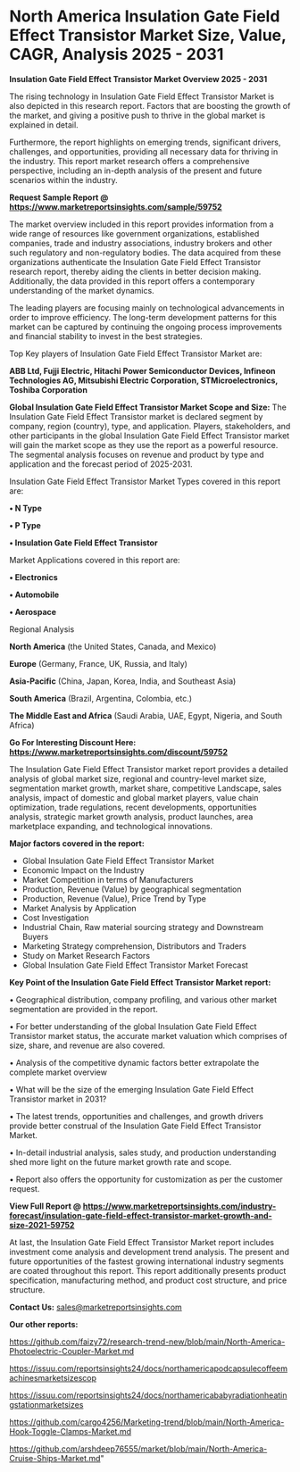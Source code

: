 # North America Insulation Gate Field Effect Transistor Market Size, Value, CAGR, Analysis 2025 - 2031

<Strong> Insulation Gate Field Effect Transistor Market Overview 2025 - 2031</strong>

The rising technology in Insulation Gate Field Effect Transistor Market is also depicted in this research report. Factors that are boosting the growth of the market, and giving a positive push to thrive in the global market is explained in detail.

Furthermore, the report highlights on emerging trends, significant drivers, challenges, and opportunities, providing all necessary data for thriving in the industry. This report market research offers a comprehensive perspective, including an in-depth analysis of the present and future scenarios within the industry.

<strong>Request Sample Report @ <a href=https://www.marketreportsinsights.com/sample/59752>https://www.marketreportsinsights.com/sample/59752</a></strong>

The market overview included in this report provides information from a wide range of resources like government organizations, established companies, trade and industry associations, industry brokers and other such regulatory and non-regulatory bodies. The data acquired from these organizations authenticate the Insulation Gate Field Effect Transistor research report, thereby aiding the clients in better decision making. Additionally, the data provided in this report offers a contemporary understanding of the market dynamics.

The leading players are focusing mainly on technological advancements in order to improve efficiency. The long-term development patterns for this market can be captured by continuing the ongoing process improvements and financial stability to invest in the best strategies.

Top Key players of Insulation Gate Field Effect Transistor Market are:

<strong>ABB Ltd, Fujji Electric, Hitachi Power Semiconductor Devices, Infineon Technologies AG, Mitsubishi Electric Corporation, STMicroelectronics, Toshiba Corporation</strong>

<strong><b>Global Insulation Gate Field Effect Transistor Market Scope and Size:</b></strong>
The Insulation Gate Field Effect Transistor market is declared segment by company, region (country), type, and application. Players, stakeholders, and other participants in the global Insulation Gate Field Effect Transistor market will gain the market scope as they use the report as a powerful resource. The segmental analysis focuses on revenue and product by type and application and the forecast period of 2025-2031.

Insulation Gate Field Effect Transistor Market Types covered in this report are:

<strong>• N Type

• P Type

• Insulation Gate Field Effect Transistor</strong>

Market Applications covered in this report are:

<strong>• Electronics

• Automobile

• Aerospace</strong> 

Regional Analysis

<strong>North America</strong> (the United States, Canada, and Mexico)

<strong>Europe</strong> (Germany, France, UK, Russia, and Italy)

<strong>Asia-Pacific</strong> (China, Japan, Korea, India, and Southeast Asia)

<strong>South America</strong> (Brazil, Argentina, Colombia, etc.)

<strong>The Middle East and Africa</strong> (Saudi Arabia, UAE, Egypt, Nigeria, and South Africa)

<strong>Go For Interesting Discount Here: <a href=https://www.marketreportsinsights.com/discount/59752>https://www.marketreportsinsights.com/discount/59752</a></strong>

The Insulation Gate Field Effect Transistor market report provides a detailed analysis of global market size, regional and country-level market size, segmentation market growth, market share, competitive Landscape, sales analysis, impact of domestic and global market players, value chain optimization, trade regulations, recent developments, opportunities analysis, strategic market growth analysis, product launches, area marketplace expanding, and technological innovations.

<strong><b>Major factors covered in the report:</b></strong>
<ul>
  <li>Global Insulation Gate Field Effect Transistor Market </li>
  <li>Economic Impact on the Industry</li>
  <li>Market Competition in terms of Manufacturers</li>
  <li>Production, Revenue (Value) by geographical segmentation</li>
  <li>Production, Revenue (Value), Price Trend by Type</li>
  <li>Market Analysis by Application</li>
  <li>Cost Investigation</li>
  <li>Industrial Chain, Raw material sourcing strategy and Downstream Buyers</li>
  <li>Marketing Strategy comprehension, Distributors and Traders</li>
  <li>Study on Market Research Factors</li>
  <li>Global Insulation Gate Field Effect Transistor Market Forecast</li>
</ul>

<strong><b>Key Point of the Insulation Gate Field Effect Transistor Market report:</b></strong>

• Geographical distribution, company profiling, and various other market segmentation are provided in the report.

• For better understanding of the global Insulation Gate Field Effect Transistor market status, the accurate market valuation which comprises of size, share, and revenue are also covered.

• Analysis of the competitive dynamic factors better extrapolate the complete market overview

• What will be the size of the emerging Insulation Gate Field Effect Transistor market in 2031?

• The latest trends, opportunities and challenges, and growth drivers provide better construal of the Insulation Gate Field Effect Transistor Market.

• In-detail industrial analysis, sales study, and production understanding shed more light on the future market growth rate and scope.

• Report also offers the opportunity for customization as per the customer request.

<strong><b>View Full Report @ <a href=https://www.marketreportsinsights.com/industry-forecast/insulation-gate-field-effect-transistor-market-growth-and-size-2021-59752>https://www.marketreportsinsights.com/industry-forecast/insulation-gate-field-effect-transistor-market-growth-and-size-2021-59752</a></b></strong>


At last, the Insulation Gate Field Effect Transistor Market report includes investment come analysis and development trend analysis. The present and future opportunities of the fastest growing international industry segments are coated throughout this report. This report additionally presents product specification, manufacturing method, and product cost structure, and price structure.

<strong>Contact Us:</strong>
sales@marketreportsinsights.com

<strong>Our other reports:</strong>

<a href=https://github.com/faizy72/research-trend-new/blob/main/North-America-Photoelectric-Coupler-Market.md>https://github.com/faizy72/research-trend-new/blob/main/North-America-Photoelectric-Coupler-Market.md</a>

<a href=https://issuu.com/reportsinsights24/docs/northamericapodcapsulecoffeemachinesmarketsizescop>https://issuu.com/reportsinsights24/docs/northamericapodcapsulecoffeemachinesmarketsizescop</a>

<a href=https://issuu.com/reportsinsights24/docs/northamericababyradiationheatingstationmarketsizes>https://issuu.com/reportsinsights24/docs/northamericababyradiationheatingstationmarketsizes</a>

<a href=https://github.com/cargo4256/Marketing-trend/blob/main/North-America-Hook-Toggle-Clamps-Market.md>https://github.com/cargo4256/Marketing-trend/blob/main/North-America-Hook-Toggle-Clamps-Market.md</a>

<a href=https://github.com/arshdeep76555/market/blob/main/North-America-Cruise-Ships-Market.md>https://github.com/arshdeep76555/market/blob/main/North-America-Cruise-Ships-Market.md</a>"
